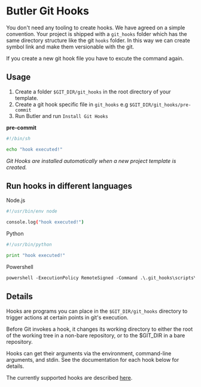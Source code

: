 # Butler Git Hooks

You don't need any tooling to create hooks. We have agreed on a simple convention. Your project is shipped with a `git_hooks` folder which has the same directory structure like the git `hooks` folder. In this way we can create symbol link and make them versionable with the git.

If you create a new git hook file you have to excute the command again.

## Usage

1. Create a folder `$GIT_DIR/git_hooks` in the root directory of your template.
2. Create a git hook specific file in `git_hooks` e.g `$GIT_DIR/git_hooks/pre-commit`
3. Run Butler and run `Install Git Hooks`

**pre-commit**
```sh
#!/bin/sh

echo "hook executed!"
```

_Git Hooks are installed automatically when a new project template is created._

## Run hooks in different languages

Node.js
```sh
#!/usr/bin/env node

console.log("hook executed!")
```

Python
```py
#!/usr/bin/python

print "hook executed!"
```

Powershell
```ps
powershell -ExecutionPolicy RemoteSigned -Command .\.git_hooks\scripts\build.ps1
```

## Details
Hooks are programs you can place in the `$GIT_DIR/git_hooks` directory to
trigger actions at certain points in git's execution.
 
Before Git invokes a hook, it changes its working directory to either
the root of the working tree in a non-bare repository, or to the
$GIT_DIR in a bare repository.
 
Hooks can get their arguments via the environment, command-line
arguments, and stdin. See the documentation for each hook below for
details.
 
The currently supported hooks are described [here](https://git-scm.com/docs/githooks).

